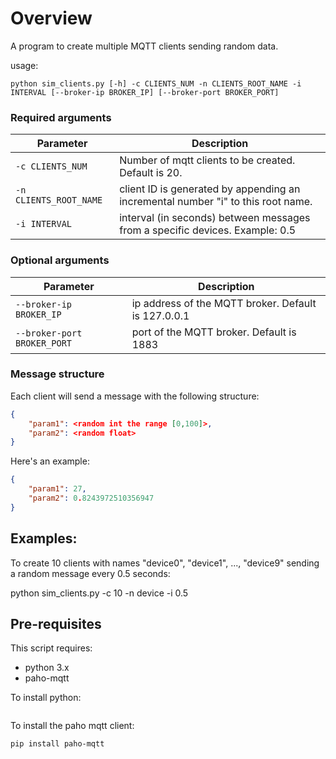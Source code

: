 # Overview
A program to create multiple MQTT clients sending random data.

usage:
```
python sim_clients.py [-h] -c CLIENTS_NUM -n CLIENTS_ROOT_NAME -i INTERVAL [--broker-ip BROKER_IP] [--broker-port BROKER_PORT]
```

### Required arguments
| Parameter | Description|
|-------------------|--------------------------------------------|
| `-c CLIENTS_NUM`      | Number of mqtt clients to be created. Default is 20.|
| `-n CLIENTS_ROOT_NAME`  | client ID is generated by appending an incremental number "i" to this root name.|
| `-i INTERVAL`      | interval (in seconds) between messages from a specific devices. Example: 0.5    |   

### Optional arguments
| Parameter | Description|
|-------------------|--------------------------------------------|
| `--broker-ip BROKER_IP`      | ip address of the MQTT broker. Default is 127.0.0.1|
| `--broker-port BROKER_PORT`  | port of the MQTT broker. Default is 1883|

### Message structure
Each client will send a message with the following structure:
```json
{
    "param1": <random int the range [0,100]>,
    "param2": <random float>
}
```

Here's an example:
```json
{
    "param1": 27, 
    "param2": 0.8243972510356947
}
```

## Examples:
To create 10 clients with names "device0", "device1", ..., "device9" sending a random message every 0.5 seconds:

   python sim_clients.py -c 10 -n device -i 0.5

## Pre-requisites
This script requires:
* python 3.x
* paho-mqtt

To install python:
```
```

To install the paho mqtt client:
```
pip install paho-mqtt
```